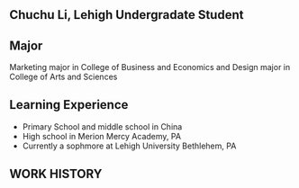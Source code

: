 #
## Chuchu Li, Lehigh Undergradate Student 

## Major

Marketing major in College of Business and Economics and Design major in College of Arts and Sciences 

## Learning Experience 

- Primary School and middle school in China
- High school in Merion Mercy Academy, PA
- Currently a sophmore at Lehigh University Bethlehem, PA

## WORK HISTORY
